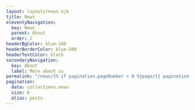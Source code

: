 ```yaml
---
layout: layouts/news.njk
title: News
eleventyNavigation:
  key: News
  parent: About
  order: 2
headerBgColor: blue-100
headerBorderColor: blue-500
headerTextColor: black
secondaryNavigation:
  key: About
  label: More about us
permalink: "/news/{% if pagination.pageNumber > 0 %}page/{{ pagination.pageNumber + 1 }}/{% endif %}"
pagination:
  data: collections.news
  size: 6
  alias: posts
---
```

